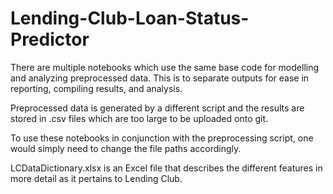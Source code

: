 # Lending-Club-Loan-Status-Predictor
There are multiple notebooks which use the same base code for modelling and analyzing preprocessed data.
This is to separate outputs for ease in reporting, compiling results, and analysis. 

Preprocessed data is generated by a different script and the results are stored in .csv files which are
too large to be uploaded onto git.

To use these notebooks in conjunction with the preprocessing script, one would simply need to change the 
file paths accordingly.

LCDataDictionary.xlsx is an Excel file that describes the different features in more detail as it pertains to Lending Club.
